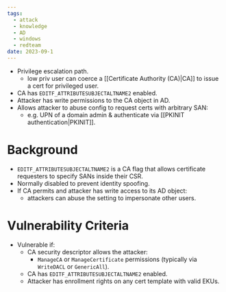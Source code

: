 ```yaml
---
tags:
  - attack
  - knowledge
  - AD
  - windows
  - redteam
date: 2023-09-1
---
```

- Privilege escalation path.
	- low priv user can coerce a [[Certificate Authority (CA)|CA]] to issue a cert for privileged user.
- CA has `EDITF_ATTRIBUTESUBJECTALTNAME2` enabled.
- Attacker has write permissions to the CA object in AD.
- Allows attacker to abuse config to request certs with arbitrary SAN:
	- e.g. UPN of a domain admin & authenticate via [[PKINIT authentication|PKINIT]].
# Background

- `EDITF_ATTRIBUTESUBJECTALTNAME2` is a CA flag that allows certificate requesters to specify SANs inside their CSR.
- Normally disabled to prevent identity spoofing.
- If CA permits and attacker has write access to its AD object:
	- attackers can abuse the setting to impersonate other users.
# Vulnerability Criteria

- Vulnerable if:
	- CA security descriptor allows the attacker:
		- `ManageCA` or `ManageCertificate` permissions (typically via `WriteDACL` or `GenericAll`).
	- CA has `EDITF_ATTRIBUTESUBJECTALTNAME2` enabled.
	- Attacker has enrollment rights on any cert template with valid EKUs.